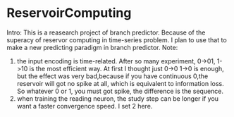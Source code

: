 # ReservoirComputing
Intro: This is a reasearch project of branch predictor. Because of the superacy of reservor computing in time-series problem. I plan to use that to make a new predicting paradigm in branch predictor.
Note:
1. the input encoding is time-related. After so many experiment, 0->01, 1->10 is the most efficient way. At first I thought just 0->0 1->0 is enough, but the effect was very bad,because if you have continuous 0,the reservoir will got no spike at all, which is equivalent to information loss. So whatever 0 or 1, you must got spike, the difference is the sequence.
2. when training the reading neuron, the study step can be longer if you want a faster convergence speed. I set 2 here.
